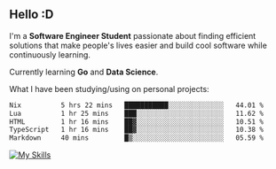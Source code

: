 ## Hello :D

I'm a **Software Engineer Student** passionate about finding efficient solutions that make people's lives easier and build cool software while continuously learning. 

Currently learning **Go** and **Data Science**.

What I have been studying/using on personal projects:
<!--START_SECTION:waka-->

```txt
Nix          5 hrs 22 mins   ███████████░░░░░░░░░░░░░░   44.01 %
Lua          1 hr 25 mins    ███░░░░░░░░░░░░░░░░░░░░░░   11.62 %
HTML         1 hr 16 mins    ██▓░░░░░░░░░░░░░░░░░░░░░░   10.51 %
TypeScript   1 hr 16 mins    ██▓░░░░░░░░░░░░░░░░░░░░░░   10.38 %
Markdown     40 mins         █▒░░░░░░░░░░░░░░░░░░░░░░░   05.59 %
```

<!--END_SECTION:waka-->

[![My Skills](https://skillicons.dev/icons?i=dotnet,py,selenium,html,css,js,jquery,linux,c,md)](https://skillicons.dev)
